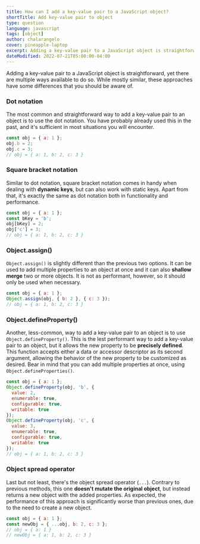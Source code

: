 ```yaml
---
title: How can I add a key-value pair to a JavaScript object?
shortTitle: Add key-value pair to object
type: question
language: javascript
tags: [object]
author: chalarangelo
cover: pineapple-laptop
excerpt: Adding a key-value pair to a JavaScript object is straightforward, yet there are multiple ways available to do so.
dateModified: 2022-07-21T05:00:00-04:00
---
```


Adding a key-value pair to a JavaScript object is straightforward, yet there are multiple ways available to do so. While mostly similar, these approaches have some differences that you should be aware of.

### Dot notation

The most common and straightforward way to add a key-value pair to an object is to use the dot notation. You have probably already used this in the past, and it's sufficient in most situations you will encounter.

```js
const obj = { a: 1 };
obj.b = 2;
obj.c = 3;
// obj = { a: 1, b: 2, c: 3 }
```

### Square bracket notation

Similar to dot notation, square bracket notation comes in handy when dealing with **dynamic keys**, but can also work with static keys. Apart from that, it's exactly the same as dot notation both in functionality and performance.

```js
const obj = { a: 1 };
const bKey = 'b';
obj[bKey] = 2;
obj['c'] = 3;
// obj = { a: 1, b: 2, c: 3 }
```

### Object.assign()

`Object.assign()` is slightly different than the previous two options. It can be used to add multiple properties to an object at once and it can also **shallow merge** two or more objects. It is not as performant, however, so it should only be used when necessary.

```js
const obj = { a: 1 };
Object.assign(obj, { b: 2 }, { c: 3 });
// obj = { a: 1, b: 2, c: 3 }
```

### Object.defineProperty()

Another, less-common, way to add a key-value pair to an object is to use `Object.defineProperty()`. This is the lest performant way to add a key-value pair to an object, but it allows the new property to be **precisely defined**. This function accepts either a data or accessor descriptor as its second argument, allowing the behavior of the new property to be customized as desired. Bear in mind that you can add multiple properties at once, using `Object.defineProperties()`.

```js
const obj = { a: 1 };
Object.defineProperty(obj, 'b', {
  value: 2,
  enumerable: true,
  configurable: true,
  writable: true
});
Object.defineProperty(obj, 'c', {
  value: 3,
  enumerable: true,
  configurable: true,
  writable: true
});
// obj = { a: 1, b: 2, c: 3 }
```

### Object spread operator

Last but not least, there's the object spread operator (`...`). Contrary to previous methods, this one **doesn't mutate the original object**, but instead returns a new object with the added properties. As expected, the performance of this approach is significantly worse than previous ones, due to the need to create a new object.

```js
const obj = { a: 1 };
const newObj = { ...obj, b: 2, c: 3 };
// obj = { a: 1 }
// newObj = { a: 1, b: 2, c: 3 }
```
